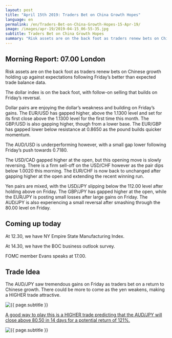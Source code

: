 ```yaml
---
layout: post
title: "April 15th 2019: Traders Bet on China Growth Hopes"
language: en
permalink: /en/Traders-Bet-on-China-Growth-Hopes-15-Apr-19/
image: /images/apr-19/2019-04-15_06-55-35.jpg
subtitle: Traders Bet on China Growth Hopes
summary: "Risk assets are on the back foot as traders renew bets on Chinese growth holding up against expectations following Friday’s better than expected trade balance data. The dollar index is on the back foot, with follow-on selling that builds on Friday’s reversal"
---
```

## Morning Report: 07.00 London

Risk assets are on the back foot as traders renew bets on Chinese growth holding up against expectations following Friday’s better than expected trade balance data. 

The dollar index is on the back foot, with follow-on selling that builds on Friday’s reversal. 

Dollar pairs are enjoying the dollar’s weakness and building on Friday’s gains. The EUR/USD has gapped higher, above the 1.1300 level and set for its first close above the 1.1300 level for the first time this month. The GBP/USD is also gapping higher, though from a lower base. The EUR/GBP has gapped lower below resistance at 0.8650 as the pound builds quicker momentum. 

The AUD/USD is underperforming however, with a small gap lower following Friday’s push towards 0.7180. 

The USD/CAD gapped higher at the open, but this opening move is slowly reversing. There is a firm sell-off on the USD/CHF however as the pair dips below 1.0020 this morning. The EUR/CHF is now back to unchanged after gapping higher at the open and extending the recent winning run. 

Yen pairs are mixed, with the USD/JPY slipping below the 112.00 level after holding above on Friday. The GBP/JPY has gapped higher at the open, while the EUR/JPY is posting small losses after large gains on Friday. The AUD/JPY is also experiencing a small reversal after smashing through the 80.00 level on Friday. 

## Coming up today	
 
At 12.30, we have NY Empire State Manufacturing Index. 

At 14.30, we have the BOC business outlook survey. 

FOMC member Evans speaks at 17.00. 

## Trade Idea

The AUD/JPY saw tremendous gains on Friday as traders bet on a return to Chinese growth. There could be more to come as the yen weakens, making a HIGHER trade attractive.

<img class="post-image" src="{{ site.url }}/images/apr-19/2019-04-15_06-55-35.jpg" alt="{{ page.subtitle }}" title="{{ page.subtitle }}">

<a href="%LINK%%?currency=GBP&market=forex&underlying=frxAUDJPY&formname=higherlower&duration_amount=14&duration_units=d&amount=10&amount_type=stake&expiry_type=duration&barrier=80.50" target="_blank" rel="noopener noreferrer nofollow">A good way to play this is a HIGHER trade predicting that the AUD/JPY will close above 80.50 in 14 days for a potential return of 121%.</a>

<img class="post-image" src="{{ site.url }}/images/apr-19/2019-04-15_06-57-51.jpg" alt="{{ page.subtitle }}" title="{{ page.subtitle }}">